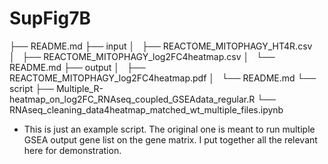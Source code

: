 # SupFig7B
├── README.md
├── input
│   ├── REACTOME_MITOPHAGY_HT4R.csv
│   ├── REACTOME_MITOPHAGY_log2FC4heatmap.csv
│   └── README.md
├── output
│   ├── REACTOME_MITOPHAGY_log2FC4heatmap.pdf
│   └── README.md
└── script
    ├── Multiple_R-heatmap_on_log2FC_RNAseq_coupled_GSEAdata_regular.R
    └── RNAseq_cleaning_data4heatmap_matched_wt_multiple_files.ipynb

- This is just an example script. The original one is meant to run multiple GSEA output gene list on the gene matrix. I put together all the relevant here for demonstration.